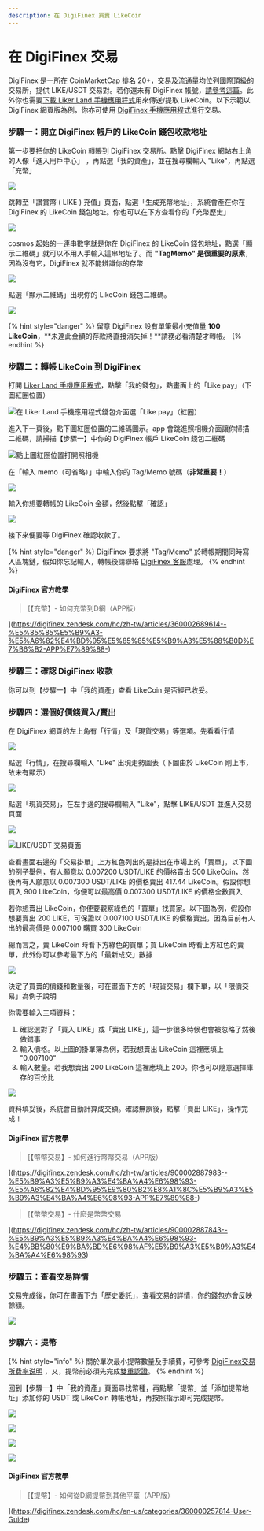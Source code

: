 ```yaml
---
description: 在 DigiFinex 買賣 LikeCoin
---
```


# 在 DigiFinex 交易

DigiFinex 是一所在 CoinMarketCap 排名 20+，交易及流通量均位列國際頂級的交易所，提供 LIKE/USDT 交易對。若你還未有 DigiFinex 帳號，[請參考這篇](registering-on-digifinex.md)。此外你也需要[下載 Liker Land 手機應用程式](https://liker.land/getapp)用來傳送/提取 LikeCoin。以下示範以 DigiFinex 網頁版為例，你亦可使用 [DigiFinex 手機應用程式](https://digifinex.zendesk.com/hc/zh-tw/articles/360000603862--%E5%AE%A2%E6%88%B6%E7%AB%AF%E4%B8%8B%E8%BC%89-%E5%A6%82%E4%BD%95%E4%B8%8B%E8%BC%89D%E7%B6%B2APP)進行交易。

### 步驟一：開立 DigiFinex 帳戶的 LikeCoin 錢包收款地址

第一步要把你的 LikeCoin 轉賬到 DigiFinex 交易所。點擊 DigiFinex 網站右上角的人像「進入用戶中心」，再點選「我的資產」，並在搜尋欄輸入 "Like"，再點選「充幣」

![](../../.gitbook/assets/digifinex-13.png)

跳轉至「讚賞幣 \( LIKE \) 充值」頁面，點選「生成充幣地址」，系統會產在你在 DigiFinex 的 LikeCoin 錢包地址。你也可以在下方查看你的「充幣歷史」

![](../../.gitbook/assets/digifinex-14.png)

cosmos 起始的一連串數字就是你在 DigiFinex 的 LikeCoin 錢包地址，點選「顯示二維碼」就可以不用人手輸入這串地址了。而 **"TagMemo" 是很重要的原素**，因為沒有它，DigiFinex 就不能辨識你的存幣

![](../../.gitbook/assets/digifinex-15.png)

點選「顯示二維碼」出現你的 LikeCoin 錢包二維碼。

![](../../.gitbook/assets/digifinex-16.png)

{% hint style="danger" %}
留意 DigiFinex 設有單筆最小充值量 **100 LikeCoin**，**未達此金額的存款將直接消失掉！**請務必看清楚才轉帳。
{% endhint %}

### 步驟二：轉帳 LikeCoin 到 DigiFinex

打開 [Liker Land 手機應用程式](https://liker.land/getapp)，點擊「我的錢包」，點畫面上的「Like pay」（下圖紅圈位置）

![&#x5728; Liker Land &#x624B;&#x6A5F;&#x61C9;&#x7528;&#x7A0B;&#x5F0F;&#x9322;&#x5305;&#x4ECB;&#x9762;&#x9078;&#x300C;Like pay&#x300D;&#xFF08;&#x7D05;&#x5708;&#xFF09;](../../.gitbook/assets/like-pay-1.png)

進入下一頁後，點下圖紅圈位置的二維碼圖示。app 會跳進照相機介面讓你掃描二維碼，請掃描【步驟一】中你的 DigiFinex 帳戶 LikeCoin 錢包二維碼

![&#x9EDE;&#x4E0A;&#x5716;&#x7D05;&#x5708;&#x4F4D;&#x7F6E;&#x6253;&#x958B;&#x7167;&#x76F8;&#x6A5F;](../../.gitbook/assets/bitasset-trade-7.png)

在「輸入 memo（可省略）」中輸入你的 Tag/Memo 號碼（**非常重要！**）

![](../../.gitbook/assets/like-pay-3.png)

輸入你想要轉帳的 LikeCoin 金額，然後點擊「確認」

![](../../.gitbook/assets/bitasset-trade-8.png)

接下來便要等 DigiFinex 確認收款了。

{% hint style="danger" %}
DigiFinex 要求將 "Tag/Memo" 於轉帳期間同時寫入區塊鏈，假如你忘記輸入，轉帳後請聯絡 [DigiFinex 客服](https://digifinex.zendesk.com/hc/zh-tw/articles/360000525241--%E6%96%B0%E6%89%8B%E6%95%99%E7%A8%8B-%E5%A6%82%E4%BD%95%E5%B0%8B%E6%B1%82D%E7%B6%B2-DigiFinex-%E5%AE%A2%E6%9C%8D%E5%B9%AB%E5%8A%A9)處理。
{% endhint %}

#### DigiFinex 官方教學

> [【充幣】- 如何充幣到D網（APP版）](https://digifinex.zendesk.com/hc/zh-tw/articles/360002689614--%E5%85%85%E5%B9%A3-%E5%A6%82%E4%BD%95%E5%85%85%E5%B9%A3%E5%88%B0D%E7%B6%B2-APP%E7%89%88-)

### 步驟三：確認 DigiFinex 收款

你可以到【步驟一】中「我的資產」查看 LikeCoin 是否經已收妥。

### 步驟四：選個好價錢買入/賣出

在 DigiFinex 網頁的左上角有「行情」及「現貨交易」等選項。先看看行情

![](../../.gitbook/assets/digifinex-17.png)

點選「行情」，在搜尋欄輸入 "Like" 出現走勢圖表（下圖由於 LikeCoin 剛上市，故未有顯示）

![](../../.gitbook/assets/digifinex-18.png)

點選「現貨交易」，在左手邊的搜尋欄輸入 "Like"，點擊 LIKE/USDT 並進入交易頁面

![](../../.gitbook/assets/digifinex-19.png)

![LIKE/USDT &#x4EA4;&#x6613;&#x9801;&#x9762;](../../.gitbook/assets/digifinex-likeusdt.png)

查看畫面右邊的「交易掛單」上方紅色列出的是掛出在市場上的「賣單」，以下圖的例子舉例，有人願意以 0.007200 USDT/LIKE 的價格賣出 500 LikeCoin，然後再有人願意以 0.007300 USDT/LIKE 的價格賣出 417.44 LikeCoin。假設你想買入 900 LikeCoin，你便可以最高價 0.007300 USDT/LIKE 的價格全數買入

若你想賣出 LikeCoin，你便要觀察綠色的「買單」找買家。以下圖為例，假設你想要賣出 200 LIKE，可保證以 0.007100 USDT/LIKE 的價格賣出，因為目前有人出的最高價是 0.007100 購買 300 LikeCoin

總而言之，賣 LikeCoin 時看下方綠色的買單；買 LikeCoin 時看上方紅色的賣單，此外你可以參考最下方的「最新成交」數據

![](../../.gitbook/assets/digifinex-20.png)

決定了買賣的價錢和數量後，可在畫面下方的「現貨交易」欄下單，以「限價交易」為例子說明

你需要輸入三項資料：

1. 確認選對了「買入 LIKE」或「賣出 LIKE」，這一步很多時候也會被忽略了然後做錯事
2. 輸入價格。以上圖的掛單簿為例，若我想賣出 LikeCoin 這裡應填上 "0.007100"
3. 輸入數量。若我想賣出 200 LikeCoin 這裡應填上 200。你也可以隨意選擇庫存的百份比

![](../../.gitbook/assets/digifinex-21.png)

資料填妥後，系統會自動計算成交額。確認無誤後，點擊「賣出 LIKE」，操作完成！

#### DigiFinex 官方教學

> [【幣幣交易】- 如何進行幣幣交易（APP版）](https://digifinex.zendesk.com/hc/zh-tw/articles/900002887983--%E5%B9%A3%E5%B9%A3%E4%BA%A4%E6%98%93-%E5%A6%82%E4%BD%95%E9%80%B2%E8%A1%8C%E5%B9%A3%E5%B9%A3%E4%BA%A4%E6%98%93-APP%E7%89%88-)

> [【幣幣交易】- 什麽是幣幣交易](https://digifinex.zendesk.com/hc/zh-tw/articles/900002887843--%E5%B9%A3%E5%B9%A3%E4%BA%A4%E6%98%93-%E4%BB%80%E9%BA%BD%E6%98%AF%E5%B9%A3%E5%B9%A3%E4%BA%A4%E6%98%93)

### 步驟五：查看交易詳情

交易完成後，你可在畫面下方「歷史委託」，查看交易的詳情，你的錢包亦會反映餘額。

![](../../.gitbook/assets/digifinex-22.png)

### 步驟六：提幣

{% hint style="info" %}
關於單次最小提幣數量及手續費，可參考 [DigiFinex交易所费率说明](https://digifinex.zendesk.com/hc/zh-tw/articles/360000328422-DigiFinex%E4%BA%A4%E6%98%93%E6%89%80%E8%B4%B9%E7%8E%87%E8%AF%B4%E6%98%8E) ，又，提幣前必須先完成[雙重認證](registering-on-digifinex.md#3-google-)。
{% endhint %}

回到【步驟一】中「我的資產」頁面尋找幣種，再點擊「提幣」並「添加提幣地址」添加你的 USDT 或 LikeCoin 轉帳地址，再按照指示即可完成提幣。

![](../../.gitbook/assets/digifinex-23.png)

![](../../.gitbook/assets/digifinex-24.png)

![](../../.gitbook/assets/digifinex-25.png)

![](../../.gitbook/assets/digifinex-26.png)

#### 

#### DigiFinex 官方教學

> [【提幣】- 如何從D網提幣到其他平臺（APP版）](https://digifinex.zendesk.com/hc/en-us/categories/360000257814-User-Guide)

